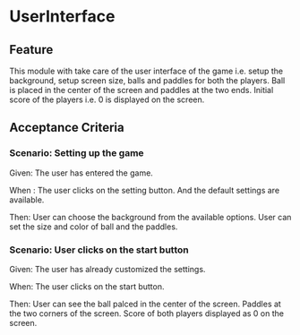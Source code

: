 # UserInterface

## Feature

This module with take care of the user interface of the game i.e.
setup the background, setup screen size, balls
and paddles for both the players.
Ball is placed in the center of the screen and paddles at the two ends.
Initial score of the players i.e. 0 is displayed on the screen.

## Acceptance Criteria

### Scenario: Setting up the game

Given: The user has entered the game.

When : The user clicks on the setting button.
And the default settings are available.

Then: User can choose the background from the available options.
User can set the size and color of ball and the paddles.

### Scenario: User clicks on the start button

Given: The user has already customized the settings.

When: The user clicks on the start button.

Then: User can see the ball palced in the center of the screen.
Paddles at the two corners of the screen.
Score of both players displayed as 0 on the screen.

